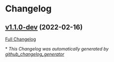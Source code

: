 # Changelog

## [v1.1.0-dev](https://github.com/NASA-PDS/web-analytics/tree/v1.1.0-dev) (2022-02-16)

[Full Changelog](https://github.com/NASA-PDS/web-analytics/compare/d6977fda23e31e92e8229725ad26c02e0e665157...v1.1.0-dev)



\* *This Changelog was automatically generated by [github_changelog_generator](https://github.com/github-changelog-generator/github-changelog-generator)*
